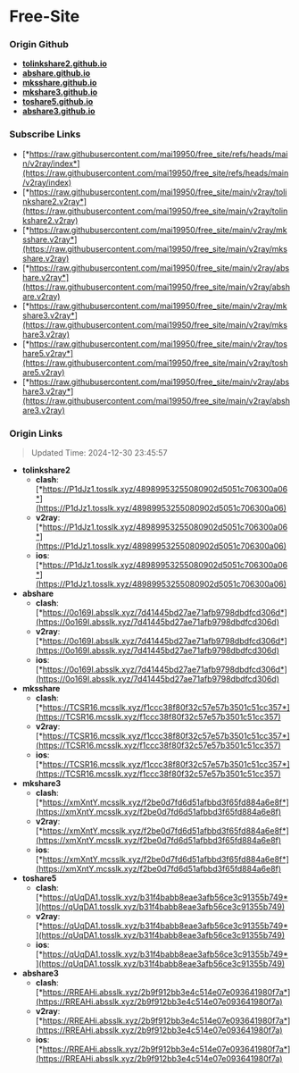 # Free-Site

### Origin Github

- [**tolinkshare2.github.io**](https://github.com/tolinkshare2/tolinkshare2.github.io)
- [**abshare.github.io**](https://github.com/abshare/abshare.github.io)
- [**mksshare.github.io**](https://github.com/mksshare/mksshare.github.io)
- [**mkshare3.github.io**](https://github.com/mkshare3/mkshare3.github.io)
- [**toshare5.github.io**](https://github.com/toshare5/toshare5.github.io)
- [**abshare3.github.io**](https://github.com/abshare3/abshare3.github.io)

### Subscribe Links

- [*https://raw.githubusercontent.com/mai19950/free_site/refs/heads/main/v2ray/index*](https://raw.githubusercontent.com/mai19950/free_site/refs/heads/main/v2ray/index)
- [*https://raw.githubusercontent.com/mai19950/free_site/main/v2ray/tolinkshare2.v2ray*](https://raw.githubusercontent.com/mai19950/free_site/main/v2ray/tolinkshare2.v2ray)
- [*https://raw.githubusercontent.com/mai19950/free_site/main/v2ray/mksshare.v2ray*](https://raw.githubusercontent.com/mai19950/free_site/main/v2ray/mksshare.v2ray)
- [*https://raw.githubusercontent.com/mai19950/free_site/main/v2ray/abshare.v2ray*](https://raw.githubusercontent.com/mai19950/free_site/main/v2ray/abshare.v2ray)
- [*https://raw.githubusercontent.com/mai19950/free_site/main/v2ray/mkshare3.v2ray*](https://raw.githubusercontent.com/mai19950/free_site/main/v2ray/mkshare3.v2ray)
- [*https://raw.githubusercontent.com/mai19950/free_site/main/v2ray/toshare5.v2ray*](https://raw.githubusercontent.com/mai19950/free_site/main/v2ray/toshare5.v2ray)
- [*https://raw.githubusercontent.com/mai19950/free_site/main/v2ray/abshare3.v2ray*](https://raw.githubusercontent.com/mai19950/free_site/main/v2ray/abshare3.v2ray)

### Origin Links

> Updated Time: 2024-12-30 23:45:57

- **tolinkshare2**
  - **clash**: [*https://P1dJz1.tosslk.xyz/48989953255080902d5051c706300a06*](https://P1dJz1.tosslk.xyz/48989953255080902d5051c706300a06)
  - **v2ray**: [*https://P1dJz1.tosslk.xyz/48989953255080902d5051c706300a06*](https://P1dJz1.tosslk.xyz/48989953255080902d5051c706300a06)
  - **ios**: [*https://P1dJz1.tosslk.xyz/48989953255080902d5051c706300a06*](https://P1dJz1.tosslk.xyz/48989953255080902d5051c706300a06)
- **abshare**
  - **clash**: [*https://0o169I.absslk.xyz/7d41445bd27ae71afb9798dbdfcd306d*](https://0o169I.absslk.xyz/7d41445bd27ae71afb9798dbdfcd306d)
  - **v2ray**: [*https://0o169I.absslk.xyz/7d41445bd27ae71afb9798dbdfcd306d*](https://0o169I.absslk.xyz/7d41445bd27ae71afb9798dbdfcd306d)
  - **ios**: [*https://0o169I.absslk.xyz/7d41445bd27ae71afb9798dbdfcd306d*](https://0o169I.absslk.xyz/7d41445bd27ae71afb9798dbdfcd306d)
- **mksshare**
  - **clash**: [*https://TCSR16.mcsslk.xyz/f1ccc38f80f32c57e57b3501c51cc357*](https://TCSR16.mcsslk.xyz/f1ccc38f80f32c57e57b3501c51cc357)
  - **v2ray**: [*https://TCSR16.mcsslk.xyz/f1ccc38f80f32c57e57b3501c51cc357*](https://TCSR16.mcsslk.xyz/f1ccc38f80f32c57e57b3501c51cc357)
  - **ios**: [*https://TCSR16.mcsslk.xyz/f1ccc38f80f32c57e57b3501c51cc357*](https://TCSR16.mcsslk.xyz/f1ccc38f80f32c57e57b3501c51cc357)
- **mkshare3**
  - **clash**: [*https://xmXntY.mcsslk.xyz/f2be0d7fd6d51afbbd3f65fd884a6e8f*](https://xmXntY.mcsslk.xyz/f2be0d7fd6d51afbbd3f65fd884a6e8f)
  - **v2ray**: [*https://xmXntY.mcsslk.xyz/f2be0d7fd6d51afbbd3f65fd884a6e8f*](https://xmXntY.mcsslk.xyz/f2be0d7fd6d51afbbd3f65fd884a6e8f)
  - **ios**: [*https://xmXntY.mcsslk.xyz/f2be0d7fd6d51afbbd3f65fd884a6e8f*](https://xmXntY.mcsslk.xyz/f2be0d7fd6d51afbbd3f65fd884a6e8f)
- **toshare5**
  - **clash**: [*https://qUqDA1.tosslk.xyz/b31f4babb8eae3afb56ce3c91355b749*](https://qUqDA1.tosslk.xyz/b31f4babb8eae3afb56ce3c91355b749)
  - **v2ray**: [*https://qUqDA1.tosslk.xyz/b31f4babb8eae3afb56ce3c91355b749*](https://qUqDA1.tosslk.xyz/b31f4babb8eae3afb56ce3c91355b749)
  - **ios**: [*https://qUqDA1.tosslk.xyz/b31f4babb8eae3afb56ce3c91355b749*](https://qUqDA1.tosslk.xyz/b31f4babb8eae3afb56ce3c91355b749)
- **abshare3**
  - **clash**: [*https://RREAHi.absslk.xyz/2b9f912bb3e4c514e07e093641980f7a*](https://RREAHi.absslk.xyz/2b9f912bb3e4c514e07e093641980f7a)
  - **v2ray**: [*https://RREAHi.absslk.xyz/2b9f912bb3e4c514e07e093641980f7a*](https://RREAHi.absslk.xyz/2b9f912bb3e4c514e07e093641980f7a)
  - **ios**: [*https://RREAHi.absslk.xyz/2b9f912bb3e4c514e07e093641980f7a*](https://RREAHi.absslk.xyz/2b9f912bb3e4c514e07e093641980f7a)
